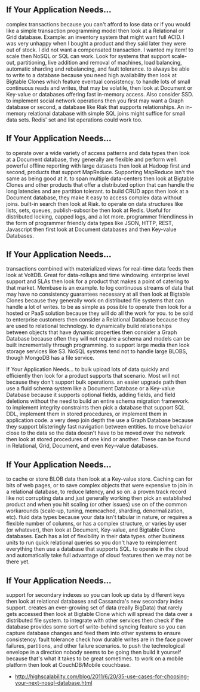 ## If Your Application Needs...
complex transactions because you can't afford to lose data or if you would like a simple transaction programming model then look at a Relational or Grid database.
Example: an inventory system that might want full ACID. I was very unhappy when I bought a product and they said later they were out of stock. I did not want a compensated transaction. I wanted my item!
to scale then NoSQL or SQL can work. Look for systems that support scale-out, partitioning, live addition and removal of machines, load balancing, automatic sharding and rebalancing, and fault tolerance.
to always be able to write to a database because you need high availability then look at Bigtable Clones which feature eventual consistency.
to handle lots of small continuous reads and writes, that may be volatile, then look at Document or Key-value or databases offering fast in-memory access. Also consider SSD.
to implement social network operations then you first may want a Graph database or second, a database like Riak that supports relationships. An in- memory relational database with simple SQL joins might suffice for small data sets. Redis' set and list operations could work too.

## If Your Application Needs...
to operate over a wide variety of access patterns and data types then look at a Document database, they generally are flexible and perform well.
powerful offline reporting with large datasets then look at Hadoop first and second, products that support MapReduce. Supporting MapReduce isn't the same as being good at it.
to span multiple data-centers then look at Bigtable Clones and other products that offer a distributed option that can handle the long latencies and are partition tolerant.
to build CRUD apps then look at a Document database, they make it easy to access complex data without joins. 
built-in search then look at Riak.
to operate on data structures like lists, sets, queues, publish-subscribe then look at Redis. Useful for distributed locking, capped logs, and a lot more.
programmer friendliness in the form of programmer friendly data types like JSON, HTTP, REST, Javascript then first look at Document databases and then Key-value Databases.

## If Your Application Needs...
transactions combined with materialized views for real-time data feeds then look at VoltDB. Great for data-rollups and time windowing.
enterprise level support and SLAs then look for a product that makes a point of catering to that market. Membase is an example.
to log continuous streams of data that may have no consistency guarantees necessary at all then look at Bigtable Clones because they generally work on distributed file systems that can handle a lot of writes.
to be as simple as possible to operate then look for a hosted or PaaS solution because they will do all the work for you.
to be sold to enterprise customers then consider a Relational Database because they are used to relational technology.
to dynamically build relationships between objects that have dynamic properties then consider a Graph Database because often they will not require a schema and models can be built incrementally through programming.
to support large media then look storage services like S3. NoSQL systems tend not to handle large BLOBS, though MongoDB has a file service.

If Your Application Needs...
to bulk upload lots of data quickly and efficiently then look for a product supports that scenario. Most will not because they don't support bulk operations.
an easier upgrade path then use a fluid schema system like a Document Database or a Key-value Database because it supports optional fields, adding fields, and field deletions without the need to build an entire schema migration framework.
to implement integrity constraints then pick a database that support SQL DDL, implement them in stored procedures, or implement them in application code.
a very deep join depth the use a Graph Database because they support blisteringly fast navigation between entities.
to move behavior close to the data so the data doesn't have to be moved over the network then look at stored procedures of one kind or another. These can be found in Relational, Grid, Document, and even Key-value databases.

## If Your Application Needs...
to cache or store BLOB data then look at a Key-value store. Caching can for bits of web pages, or to save complex objects that were expensive to join in a relational database, to reduce latency, and so on.
a proven track record like not corrupting data and just generally working then pick an established product and when you hit scaling (or other issues) use on of the common workarounds (scale-up, tuning, memcached, sharding, denormalization, etc).
fluid data types because your data isn't tabular in nature, or requires a flexible number of columns, or has a complex structure, or varies by user (or whatever), then look at Document, Key-value, and Bigtable Clone databases. Each has a lot of flexibility in their data types.
other business units to run quick relational queries so you don't have to reimplement everything then use a database that supports SQL.
to operate in the cloud and automatically take full advantage of cloud features then we may not be there yet.   

## If Your Application Needs...
support for secondary indexes so you can look up data by different keys then look at relational databases and Cassandra's new secondary index support.
creates an ever-growing set of data (really BigData) that rarely gets accessed then look at Bigtable Clone which will spread the data over a distributed file system.
to integrate with other services then check if the database provides some sort of write-behind syncing feature so you can capture database changes and feed them into other systems to ensure consistency.
fault tolerance check how durable writes are in the face power failures, partitions, and other failure scenarios.
to push the technological envelope in a direction nobody seems to be going then build it yourself because that's what it takes to be great sometimes.
to work on a mobile platform then look at CouchDB/Mobile couchbase.

- http://highscalability.com/blog/2011/6/20/35-use-cases-for-choosing-your-next-nosql-database.html
